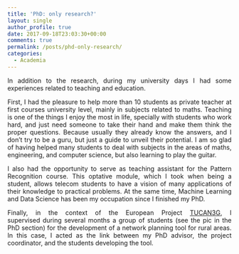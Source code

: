 ```yaml
---
title: 'PhD: only research?'
layout: single
author_profile: true
date: 2017-09-18T23:03:30+00:00
comments: true
permalink: /posts/phd-only-research/
categories:
  - Academia
---
```

<p style="text-align: justify;">
  In addition to the research, during my university days I had some experiences related to teaching and education.
</p>

<p style="text-align: justify;">
  First, I had the pleasure to help more than 10 students as private teacher at first courses university level, mainly in subjects related to maths. Teaching is one of the things I enjoy the most in life, specially with students who work hard, and just need someone to take their hand and make them think the proper questions. Because usually they already know the answers, and I don&#8217;t try to be a guru, but just a guide to unveil their potential. I am so glad of having helped many students to deal with subjects in the areas of maths, engineering, and computer science, but also learning to play the guitar.
</p>

<p style="text-align: justify;">
  I also had the opportunity to serve as teaching assistant for the Pattern Recognition course. This optative module, which I took when being a student, allows telecom students to have a vision of many applications of their knowledge to practical problems. At the same time, Machine Learning and Data Science has been my occupation since I finished my PhD.
</p>

<p style="text-align: justify;">
  Finally, in the context of the European Project <a href="http://www.ict-tucan3g.eu/">TUCAN3G</a>, I supervised during several months a group of students (see the pic in the PhD section) for the development of a network planning tool for rural areas. In this case, I acted as the link between my PhD advisor, the project coordinator, and the students developing the tool.
</p>

<div id="wp-ulike-post-400" class="wpulike wpulike-default " >
  <div class="wp_ulike_general_class wp_ulike_is_unliked">
    <a data-ulike-id="400" data-ulike-nonce="7de565b905" data-ulike-type="likeThis" data-ulike-status="3" class="wp_ulike_btn wp_ulike_put_image"> </a> <span class="count-box"></span>
  </div>
</div>
